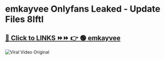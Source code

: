 
 # emkayvee Onlyfans Leaked - Update Files 8lftl

## <h2><a href="https://clipsfans.com/emkayvee&ref=git">🔗 Click to LINKS ⏩⏩ 👉 🟢 emkayvee </a></h2>

<a href="https://clipsfans.com/emkayvee&ref=git" rel="nofollow" data-target="animated-image.originalLink"><img src="https://i.ibb.co.com/xMMVF88/686577567.gif" alt="Viral Video Original" style="max-width: 100%; display: inline-block;" data-target="animated-image.originalImage"></a>

